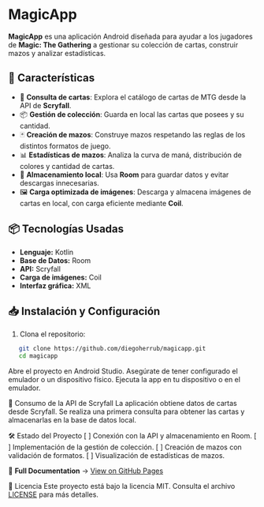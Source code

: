 # MagicApp

**MagicApp** es una aplicación Android diseñada para ayudar a los jugadores de **Magic: The Gathering** a gestionar su colección de cartas, construir mazos y analizar estadísticas.

## 🚀 Características
- 📜 **Consulta de cartas**: Explora el catálogo de cartas de MTG desde la API de **Scryfall**.
- 📦 **Gestión de colección**: Guarda en local las cartas que posees y su cantidad.
- 🃏 **Creación de mazos**: Construye mazos respetando las reglas de los distintos formatos de juego.
- 📊 **Estadísticas de mazos**: Analiza la curva de maná, distribución de colores y cantidad de cartas.
- 💾 **Almacenamiento local**: Usa **Room** para guardar datos y evitar descargas innecesarias.
- 🖼 **Carga optimizada de imágenes**: Descarga y almacena imágenes de cartas en local, con carga eficiente mediante **Coil**.

## 📦 Tecnologías Usadas
- **Lenguaje:** Kotlin
- **Base de Datos:** Room
- **API:** Scryfall
- **Carga de imágenes:** Coil
- **Interfaz gráfica:** XML

## 📥 Instalación y Configuración
1. Clona el repositorio:
```sh
   git clone https://github.com/diegoherrub/magicapp.git
   cd magicapp
```
Abre el proyecto en Android Studio.
Asegúrate de tener configurado el emulador o un dispositivo físico.
Ejecuta la app en tu dispositivo o en el emulador.

📡 Consumo de la API de Scryfall
La aplicación obtiene datos de cartas desde Scryfall. Se realiza una primera consulta para obtener las cartas y almacenarlas en la base de datos local.

🛠 Estado del Proyecto
[ ] Conexión con la API y almacenamiento en Room.
[ ] Implementación de la gestión de colección.
[ ] Creación de mazos con validación de formatos.
[ ] Visualización de estadísticas de mazos.

📖 **Full Documentation** → [View on GitHub Pages](https://diegoherrub.github.io/magicapp/)

📜 Licencia
Este proyecto está bajo la licencia MIT. Consulta el archivo [LICENSE](LICENSE) para más detalles.
